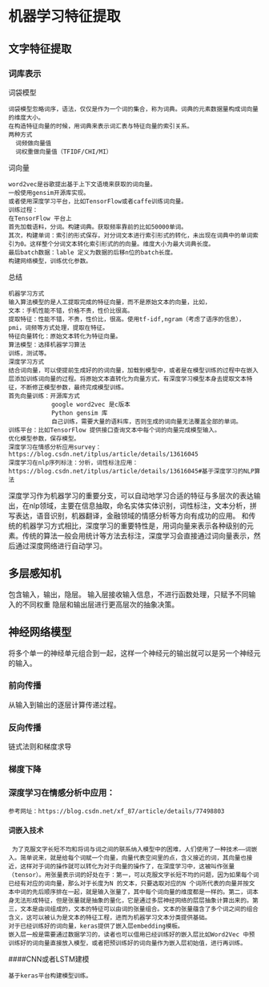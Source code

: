 # 机器学习特征提取
## 文字特征提取
### 词库表示
词袋模型  
    
    词袋模型忽略词序，语法，仅仅是作为一个词的集合，称为词典。词典的元素数据量构成词向量的维度大小。
    在构造特征向量的时候，用词典来表示词汇表与特征向量的索引关系。
    两种方式  
      词频做向量值
      词权重做向量值（TFIDF/CHI/MI）
    
词向量  
    
    word2vec是谷歌提出基于上下文语境来获取的词向量。
    一般使用gensim开源库实现。
    或者使用深度学习平台，比如TensorFlow或者caffe训练词向量。
    训练过程：
    在TensorFlow 平台上
    首先加载语料，分词。构建词典。获取频率靠前的比如50000单词。
    其次，构建单词：索引的形式保存，对分词文本进行索引形式的转化，未出现在词典中的单词索引为0。这样整个分词文本转化索引形式的的向量。维度大小为最大词典长度。
    最后batch数据：lable 定义为数据的后移n位的batch长度。
    构建网络模型，训练优化参数。
    
    
    
总结

    机器学习方式
    输入算法模型的是人工提取完成的特征向量，而不是原始文本的向量，比如，
    文本：手机性能不错，价格不贵，性价比很高。
    提取特征：性能不错，不贵，性价比，很高。使用tf-idf,ngram（考虑了语序的信息），pmi，词频等方式处理，提取在特征。
    特征向量转化：原始文本转化为特征向量。
    算法模型：选择机器学习算法
    训练，测试等。
    深度学习方式
    结合词向量，可以使提前生成好的的词向量，加载到模型中，或者是在模型训练的过程中在嵌入层添加训练词向量的过程。将原始文本直转化为向量方式，有深度学习模型本身去提取文本特征，不断修正模型参数，最终完成模型训练。
    首先向量训练：开源库方式
                google word2vec 是c版本
                Python gensim 库
                自己训练，需要大量的语料库，否则生成的词向量无法覆盖全部的单词。
    训练平台：比如TensorFlow 提供接口查询文本中每个词的向量完成模型输入。
    优化模型参数，保存模型。
    深度学习在情感分析应用survey：https://blog.csdn.net/itplus/article/details/13616045
    深度学习在nlp序列标注：分析，词性标注应用：https://blog.csdn.net/itplus/article/details/13616045#基于深度学习的NLP算法
深度学习作为机器学习的重要分支，可以自动地学习合适的特征与多层次的表达输出，在nlp领域，主要在信息抽取，命名实体实体识别，词性标注，文本分析，拼写表达，语音识别，机器翻译，金融领域的情感分析等方向有成功的应用。
和传统的机器学习方式相比，深度学习的重要特性是，用词向量来表示各种级别的元素。传统的算法一般会用统计等方法去标注，深度学习会直接通过词向量表示，然后通过深度网络进行自动学习。


## 多层感知机
包含输入，输出，隐层。
输入层接收输入信息，不进行函数处理，只赋予不同输入的不同权重
隐层和输出层进行更高层次的抽象决策。
## 神经网络模型

将多个单一的神经单元组合到一起，这样一个神经元的输出就可以是另一个神经元的输入。
### 前向传播
从输入到输出的逐层计算传递过程。
### 反向传播
链式法则和梯度求导
### 梯度下降
### 深度学习在情感分析中应用：

    参考网址：https://blog.csdn.net/xf_87/article/details/77498803
#### 词嵌入技术
     
     为了克服文字长短不均和将词与词之间的联系纳入模型中的困难，人们使用了一种技术——词嵌入。简单说来，就是给每个词赋一个向量，向量代表空间里的点，含义接近的词，其向量也接近，这样对于词的操作就可以转化为对于向量的操作了，在深度学习中，这被叫作张量（tensor）。用张量表示词的好处在于：第一，可以克服文字长短不均的问题，因为如果每个词已经有对应的词向量，那么对于长度为N 的文本，只要选取对应的N 个词所代表的向量并按文本中词的先后顺序排在一起，就是输入张量了，其中每个词向量的维度都是一样的。第二，词本身无法形成特征，但是张量就是抽象的量化，它是通过多层神经网络的层层抽象计算出来的。第三，文本是由词组成的，文本的特征可以由词的张量组合。文本的张量蕴含了多个词之间的组合含义，这可以被认为是文本的特征工程，进而为机器学习文本分类提供基础。
    对于已经训练好的词向量，keras提供了嵌入层embedding模板。
    嵌入层一般是需要通过数据学习的，读者也可以借用已经训练好的嵌入层比如Word2Vec 中预训练好的词向量直接放入模型，或者把预训练好的词向量作为嵌入层初始值，进行再训练。
####CNN或者LSTM建模

    基于keras平台构建模型训练。